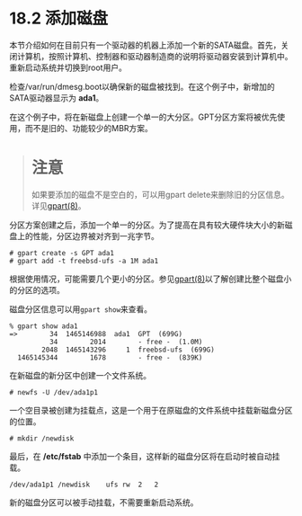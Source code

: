# 18.2 添加磁盘
本节介绍如何在目前只有一个驱动器的机器上添加一个新的SATA磁盘。首先，关闭计算机，按照计算机、控制器和驱动器制造商的说明将驱动器安装到计算机中。重新启动系统并切换到root用户。

检查/var/run/dmesg.boot以确保新的磁盘被找到。在这个例子中，新增加的SATA驱动器显示为 **ada1**。

在这个例子中，将在新磁盘上创建一个单一的大分区。GPT分区方案将被优先使用，而不是旧的、功能较少的MBR方案。

># 注意
>如果要添加的磁盘不是空白的，可以用gpart delete来删除旧的分区信息。详见[gpart(8)](https://www.freebsd.org/cgi/man.cgi?query=gpart&sektion=8&format=html)。

分区方案创建之后，添加一个单一的分区。为了提高在具有较大硬件块大小的新磁盘上的性能，分区边界被对齐到一兆字节。
```
# gpart create -s GPT ada1
# gpart add -t freebsd-ufs -a 1M ada1
```
根据使用情况，可能需要几个更小的分区。参见[gpart(8)](https://www.freebsd.org/cgi/man.cgi?query=gpart&sektion=8&format=html)以了解创建比整个磁盘小的分区的选项。

磁盘分区信息可以用`gpart show`来查看。
```
% gpart show ada1
=>        34  1465146988  ada1  GPT  (699G)
          34        2014        - free -  (1.0M)
        2048  1465143296     1  freebsd-ufs  (699G)
  1465145344        1678        - free -  (839K)
```
在新磁盘的新分区中创建一个文件系统。
```
# newfs -U /dev/ada1p1
```
一个空目录被创建为挂载点，这是一个用于在原磁盘的文件系统中挂载新磁盘分区的位置。
```
# mkdir /newdisk
```
最后，在 **/etc/fstab** 中添加一个条目，这样新的磁盘分区将在启动时被自动挂载。
```
/dev/ada1p1	/newdisk	ufs	rw	2	2
```

新的磁盘分区可以被手动挂载，不需要重新启动系统。
